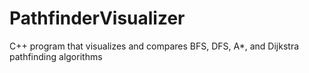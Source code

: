 # PathfinderVisualizer
C++ program that visualizes and compares BFS, DFS, A*, and Dijkstra pathfinding algorithms
